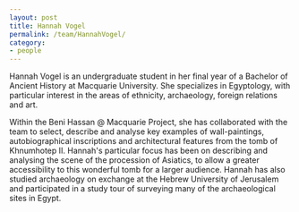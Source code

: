 ```yaml
---
layout: post
title: Hannah Vogel
permalink: /team/HannahVogel/
category:
- people
---
```



<!-- <amp-img width="600" height="300" layout="responsive" src="http://lorempixel.com/600/300/sports"></amp-img> -->

<main id="content" role="main" class="content">

<amp-img width="300" height="300" class="author-thumb-post" layout="responsive" alt="Cover" src="/assets/images/Hannah_Vogel.svg"></amp-img>

Hannah Vogel is an undergraduate student in her final year of a Bachelor of Ancient History at Macquarie University. She specializes in Egyptology, with particular interest in the areas of ethnicity, archaeology, foreign relations and art.

Within the Beni Hassan @ Macquarie Project, she has collaborated with the team to select, describe and analyse key examples of wall-paintings, autobiographical inscriptions and architectural features from the tomb of Khnumhotep II. Hannah's particular focus has been on describing and analysing the scene of the procession of Asiatics, to allow a greater accessibility to this wonderful tomb for a larger audience. Hannah has also studied archaeology on exchange at the Hebrew University of Jerusalem and participated in a study tour of surveying many of the archaeological sites in Egypt. 

</main>

